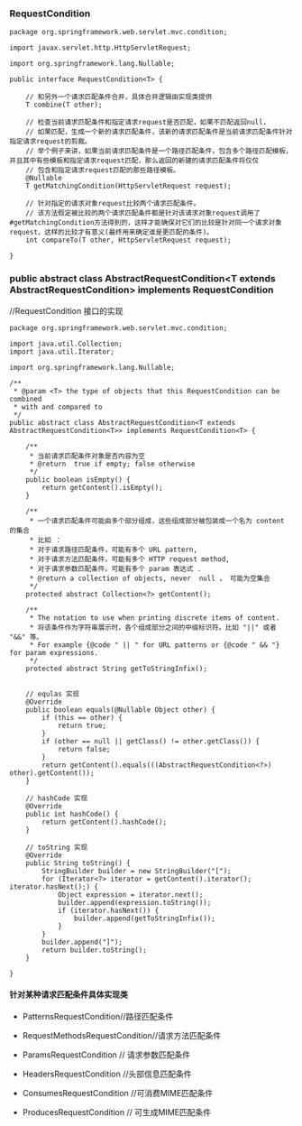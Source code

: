
### RequestCondition 

````
package org.springframework.web.servlet.mvc.condition;

import javax.servlet.http.HttpServletRequest;

import org.springframework.lang.Nullable;

public interface RequestCondition<T> {

	// 和另外一个请求匹配条件合并，具体合并逻辑由实现类提供
	T combine(T other);

	// 检查当前请求匹配条件和指定请求request是否匹配，如果不匹配返回null，
	// 如果匹配，生成一个新的请求匹配条件，该新的请求匹配条件是当前请求匹配条件针对指定请求request的剪裁。
	// 举个例子来讲，如果当前请求匹配条件是一个路径匹配条件，包含多个路径匹配模板，并且其中有些模板和指定请求request匹配，那么返回的新建的请求匹配条件将仅仅
	// 包含和指定请求request匹配的那些路径模板。
	@Nullable
	T getMatchingCondition(HttpServletRequest request);

	// 针对指定的请求对象request比较两个请求匹配条件。
	// 该方法假定被比较的两个请求匹配条件都是针对该请求对象request调用了 #getMatchingCondition方法得到的，这样才能确保对它们的比较是针对同一个请求对象request，这样的比较才有意义(最终用来确定谁是更匹配的条件)。
	int compareTo(T other, HttpServletRequest request);

}

````

### public abstract class AbstractRequestCondition<T extends AbstractRequestCondition<T>> implements RequestCondition<T> 

//RequestCondition 接口的实现 
```
package org.springframework.web.servlet.mvc.condition;

import java.util.Collection;
import java.util.Iterator;

import org.springframework.lang.Nullable;

/**
 * @param <T> the type of objects that this RequestCondition can be combined
 * with and compared to
 */
public abstract class AbstractRequestCondition<T extends AbstractRequestCondition<T>> implements RequestCondition<T> {

	/**
	 * 当前请求匹配条件对象是否内容为空
	 * @return  true if empty; false otherwise
	 */
	public boolean isEmpty() {
		return getContent().isEmpty();
	}

	/**
	 * 一个请求匹配条件可能由多个部分组成，这些组成部分被包装成一个名为 content 的集合
	 * 比如 ：
	 * 对于请求路径匹配条件，可能有多个 URL pattern,
	 * 对于请求方法匹配条件，可能有多个 HTTP request method,
	 * 对于请求参数匹配条件，可能有多个 param 表达式 .
	 * @return a collection of objects, never  null ， 可能为空集合
	 */
	protected abstract Collection<?> getContent();

	/**
	 * The notation to use when printing discrete items of content.
	 * 将该条件作为字符串展示时，各个组成部分之间的中缀标识符。比如 "||" 或者 "&&" 等。
	 * For example {@code " || " for URL patterns or {@code " && "} for param expressions.
	 */
	protected abstract String getToStringInfix();


	// equlas 实现 
	@Override
	public boolean equals(@Nullable Object other) {
		if (this == other) {
			return true;
		}
		if (other == null || getClass() != other.getClass()) {
			return false;
		}
		return getContent().equals(((AbstractRequestCondition<?>) other).getContent());
	}

	// hashCode 实现
	@Override
	public int hashCode() {
		return getContent().hashCode();
	}

	// toString 实现
	@Override
	public String toString() {
		StringBuilder builder = new StringBuilder("[");
		for (Iterator<?> iterator = getContent().iterator(); iterator.hasNext();) {
			Object expression = iterator.next();
			builder.append(expression.toString());
			if (iterator.hasNext()) {
				builder.append(getToStringInfix());
			}
		}
		builder.append("]");
		return builder.toString();
	}

}
```

#### 针对某种请求匹配条件具体实现类

- PatternsRequestCondition//路径匹配条件

- RequestMethodsRequestCondition//请求方法匹配条件

- ParamsRequestCondition // 请求参数匹配条件

- HeadersRequestCondition //头部信息匹配条件

- ConsumesRequestCondition //可消费MIME匹配条件

- ProducesRequestCondition // 可生成MIME匹配条件

